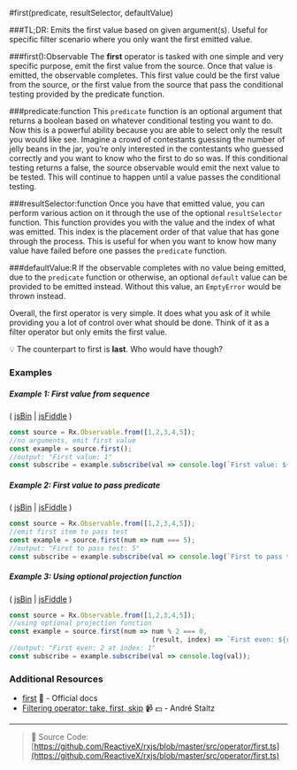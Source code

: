 #first(predicate, resultSelector, defaultValue)

###TL;DR:
Emits the first value based on given argument(s).  Useful for specific filter scenario where you only want the first emitted value.

###first():Observable
The **first** operator is tasked with one simple and very specific purpose, emit the first value from the source.  Once that value is emitted, the observable completes.  This first value could be the first value from the source, or the first value from the source that pass the conditional testing provided by the predicate function.

###predicate:function
This `predicate` function is an optional argument that returns a boolean based on whatever conditional testing you want to do.  Now this is a powerful ability because you are able to select only the result you would like see.  Imagine a crowd of contestants guessing the number of jelly beans in the jar, you’re only interested in the contestants who guessed correctly and you want to know who the first to do so was.  If this conditional testing returns a false, the source observable would emit the next value to be tested.  This will continue to happen until a value passes the conditional testing.

###resultSelector:function
Once you have that emitted value, you can perform various action on it through the use of the optional `resultSelector` function.  This function provides you with the value and the index of what was emitted.  This index is the placement order of that value that has gone through the process.  This is useful for when you want to know how many value have failed before one passes the `predicate` function.

###defaultValue:R
If the observable completes with no value being emitted, due to the `predicate` function or otherwise, an optional `default` value can be provided to be emitted instead.  Without this value, an `EmptyError` would be thrown instead.

Overall, the first operator is very simple.  It does what you ask of it while providing you a lot of control over what should be done.  Think of it as a filter operator but only emits the first value.

:bulb: The counterpart to first is **last**. Who would have though?

### Examples

##### Example 1: First value from sequence

( [jsBin](http://jsbin.com/kayenuxoma/1/edit?js,console) | [jsFiddle](https://jsfiddle.net/btroncone/uncey4v9/) )

```js
const source = Rx.Observable.from([1,2,3,4,5]);
//no arguments, emit first value
const example = source.first();
//output: "First value: 1"
const subscribe = example.subscribe(val => console.log(`First value: ${val}`));
```

##### Example 2: First value to pass predicate

( [jsBin](http://jsbin.com/pujowawovu/1/edit?js,console) | [jsFiddle](https://jsfiddle.net/btroncone/pt36r8cu/) )

```js
const source = Rx.Observable.from([1,2,3,4,5]);
//emit first item to pass test
const example = source.first(num => num === 5);
//output: "First to pass test: 5"
const subscribe = example.subscribe(val => console.log(`First to pass test: ${val}`));
```

##### Example 3: Using optional projection function

( [jsBin](http://jsbin.com/qijekijaja/1/edit?js,console) | [jsFiddle](https://jsfiddle.net/btroncone/qosu0cx6/) )

```js
const source = Rx.Observable.from([1,2,3,4,5]);
//using optional projection function
const example = source.first(num => num % 2 === 0, 
                                    (result, index) => `First even: ${result} is at index: ${index}`);
//output: "First even: 2 at index: 1"
const subscribe = example.subscribe(val => console.log(val));
```


### Additional Resources
* [first](http://reactivex.io/rxjs/class/es6/Observable.js~Observable.html#instance-method-first) :newspaper: - Official docs
* [Filtering operator: take, first, skip](https://egghead.io/lessons/rxjs-filtering-operators-take-first-skip?course=rxjs-beyond-the-basics-operators-in-depth) :video_camera: :dollar: - André Staltz

---
> :file_folder: Source Code:  [https://github.com/ReactiveX/rxjs/blob/master/src/operator/first.ts](https://github.com/ReactiveX/rxjs/blob/master/src/operator/first.ts)
